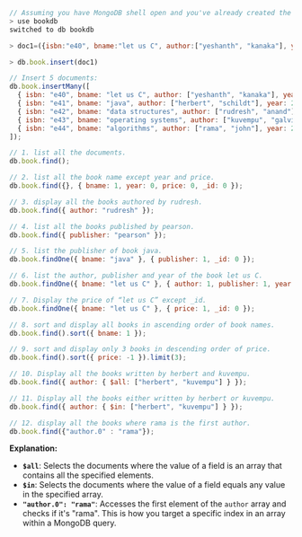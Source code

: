 ```javascript
// Assuming you have MongoDB shell open and you've already created the 'bookdb' database.
> use bookdb
switched to db bookdb

> doc1=({isbn:"e40", bname:"let us C", author:["yeshanth", "kanaka"], year:2012, publisher:"pearson", price:100})

> db.book.insert(doc1)

// Insert 5 documents:
db.book.insertMany([
  { isbn: "e40", bname: "let us C", author: ["yeshanth", "kanaka"], year: 2012, publisher: "pearson", price: 100 },
  { isbn: "e41", bname: "java", author: ["herbert", "schildt"], year: 2018, publisher: "mcgraw hill", price: 250 },
  { isbn: "e42", bname: "data structures", author: ["rudresh", "anand"], year: 2020, publisher: "oxford", price: 180 },
  { isbn: "e43", bname: "operating systems", author: ["kuvempu", "galvin"], year: 2015, publisher: "pearson", price: 220 },
  { isbn: "e44", bname: "algorithms", author: ["rama", "john"], year: 2023, publisher: "mit press", price: 300 }
]);

// 1. list all the documents.
db.book.find();

// 2. list all the book name except year and price.
db.book.find({}, { bname: 1, year: 0, price: 0, _id: 0 });

// 3. display all the books authored by rudresh.
db.book.find({ author: "rudresh" });

// 4. list all the books published by pearson.
db.book.find({ publisher: "pearson" });

// 5. list the publisher of book java.
db.book.findOne({ bname: "java" }, { publisher: 1, _id: 0 });

// 6. list the author, publisher and year of the book let us C.
db.book.findOne({ bname: "let us C" }, { author: 1, publisher: 1, year: 1, _id: 0 });

// 7. Display the price of “let us C” except _id.
db.book.findOne({ bname: "let us C" }, { price: 1, _id: 0 });

// 8. sort and display all books in ascending order of book names.
db.book.find().sort({ bname: 1 });

// 9. sort and display only 3 books in descending order of price.
db.book.find().sort({ price: -1 }).limit(3);

// 10. Display all the books written by herbert and kuvempu.
db.book.find({ author: { $all: ["herbert", "kuvempu"] } });

// 11. Display all the books either written by herbert or kuvempu.
db.book.find({ author: { $in: ["herbert", "kuvempu"] } });

// 12. display all the books where rama is the first author.
db.book.find({"author.0" : "rama"});
```

**Explanation:**

* **`$all`**: Selects the documents where the value of a field is an array that contains all the specified elements.
* **`$in`**: Selects the documents where the value of a field equals any value in the specified array.
* **`"author.0": "rama"`**: Accesses the first element of the `author` array and checks if it's "rama". This is how you target a specific index in an array within a MongoDB query.
